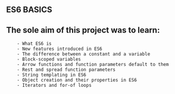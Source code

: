 ## ES6 BASICS

The sole aim of this project was to learn:
------------------------------------------
        - What ES6 is
        - New features introduced in ES6
        - The difference between a constant and a variable
        - Block-scoped variables
        - Arrow functions and function parameters default to them
        - Rest and spread function parameters
        - String templating in ES6
        - Object creation and their properties in ES6
        - Iterators and for-of loops
